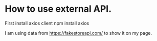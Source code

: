# How to use external API.
First install axios client
npm install axios

I am using data from https://fakestoreapi.com/ to show it on my page.
